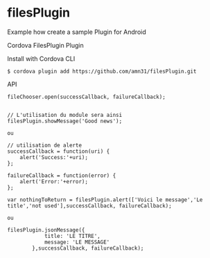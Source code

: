 # filesPlugin
Example how create a sample Plugin for Android

Cordova FilesPlugin Plugin

Install with Cordova CLI
	
	$ cordova plugin add https://github.com/amn31/filesPlugin.git

API

	fileChooser.open(successCallback, failureCallback);


	// L'utilisation du module sera ainsi
	filesPlugin.showMessage('Good news');
	
	ou
	
	// utilisation de alerte
	successCallback = function(uri) {
		alert('Success:'+uri);
	};
	
	failureCallback = function(error) {
		alert('Error:'+error);
	};
		
    var nothingToReturn = filesPlugin.alert(['Voici le message','Le title','not used'],successCallback, failureCallback);

	ou
	
	filesPlugin.jsonMessage({
        		title: 'LE TITRE',
        		message: 'LE MESSAGE'
        	},successCallback, failureCallback);	

